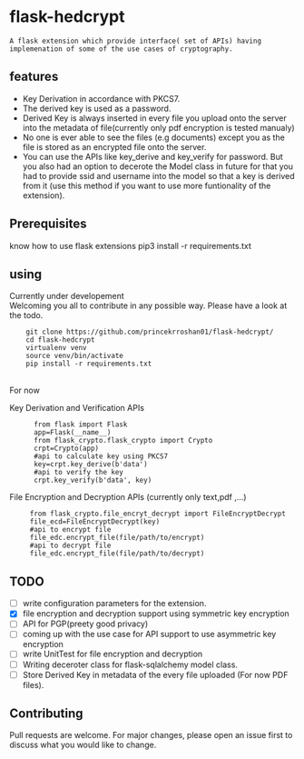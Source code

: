 # flask-hedcrypt
     
      
  	A flask extension which provide interface( set of APIs) having implemenation of some of the use cases of cryptography.  
      
      
      
**features**
-----------

*  Key Derivation in accordance with PKCS7.
*  The derived key is used as a password. 
*  Derived Key is always inserted in every file you upload onto the server into the metadata of file(currently only pdf encryption is tested manualy)
*  No one is ever able to see the files (e.g documents) except you as the file is stored as an encrypted file onto the server.
*  You can use the APIs like key_derive and key_verify for password. But you also had an option to decerote the Model class in future for that you  had to provide ssid and username into the model so that a key is derived from it (use this method if you want to use more funtionality of the extension).


**Prerequisites**
------------------

know how to use flask extensions
pip3 install -r requirements.txt



**using** 
--------  

 Currently under developement <br>
 Welcoming you all to contribute in any possible way.
 Please have a look at the todo.  

 
	    git clone https://github.com/princekrroshan01/flask-hedcrypt/
	    cd flask-hedcrypt
	    virtualenv venv
	    source venv/bin/activate
	    pip install -r requirements.txt

 <br>
 For now

 Key Derivation and Verification APIs
 ```
       from flask import Flask
       app=Flask(__name__)
       from flask_crypto.flask_crypto import Crypto
       crpt=Crypto(app)
       #api to calculate key using PKCS7
       key=crpt.key_derive(b'data')
       #api to verify the key 
       crpt.key_verify(b'data', key)
 
 ```
 File Encryption and Decryption APIs (currently only text,pdf ,...) 

 ```
      from flask_crypto.file_encryt_decrypt import FileEncryptDecrypt
      file_ecd=FileEncryptDecrypt(key)
      #api to encrypt file
      file_edc.encrypt_file(file/path/to/encrypt)
      #api to decrypt file
      file_edc.encrypt_file(file/path/to/decrypt)

 ```
 
    
**TODO**
---------

- [ ] write configuration parameters for the extension.
- [x] file encryption and decryption support using symmetric key encryption
- [ ] API for PGP(preety good privacy)
- [ ] coming up with the use case for API support to use asymmetric key encryption
- [ ] write UnitTest for file encryption and decryption
- [ ] Writing deceroter class for flask-sqlalchemy model class.
- [ ] Store Derived Key in metadata of the every file uploaded (For now PDF files). 

**Contributing**
----------------
Pull requests are welcome. For major changes, please open an issue first to discuss what you would like to change.



